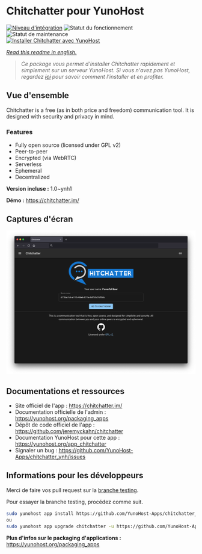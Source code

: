 <!--
N.B.: This README was automatically generated by https://github.com/YunoHost/apps/tree/master/tools/README-generator
It shall NOT be edited by hand.
-->

# Chitchatter pour YunoHost

[![Niveau d'intégration](https://dash.yunohost.org/integration/chitchatter.svg)](https://dash.yunohost.org/appci/app/chitchatter) ![Statut du fonctionnement](https://ci-apps.yunohost.org/ci/badges/chitchatter.status.svg) ![Statut de maintenance](https://ci-apps.yunohost.org/ci/badges/chitchatter.maintain.svg)  
[![Installer Chitchatter avec YunoHost](https://install-app.yunohost.org/install-with-yunohost.svg)](https://install-app.yunohost.org/?app=chitchatter)

*[Read this readme in english.](./README.md)*

> *Ce package vous permet d'installer Chitchatter rapidement et simplement sur un serveur YunoHost.
Si vous n'avez pas YunoHost, regardez [ici](https://yunohost.org/#/install) pour savoir comment l'installer et en profiter.*

## Vue d'ensemble

Chitchatter is a free (as in both price and freedom) communication tool. It is designed with security and privacy in mind.

### Features

- Fully open source (licensed under GPL v2)
- Peer-to-peer
- Encrypted (via WebRTC)
- Serverless
- Ephemeral
- Decentralized 

**Version incluse :** 1.0~ynh1


**Démo :** https://chitchatter.im/

## Captures d'écran

![Capture d'écran de Chitchatter](./doc/screenshots/screenshot.png)

## Documentations et ressources

* Site officiel de l'app : <https://chitchatter.im/>
* Documentation officielle de l'admin : <https://yunohost.org/packaging_apps>
* Dépôt de code officiel de l'app : <https://github.com/jeremyckahn/chitchatter>
* Documentation YunoHost pour cette app : <https://yunohost.org/app_chitchatter>
* Signaler un bug : <https://github.com/YunoHost-Apps/chitchatter_ynh/issues>

## Informations pour les développeurs

Merci de faire vos pull request sur la [branche testing](https://github.com/YunoHost-Apps/chitchatter_ynh/tree/testing).

Pour essayer la branche testing, procédez comme suit.

``` bash
sudo yunohost app install https://github.com/YunoHost-Apps/chitchatter_ynh/tree/testing --debug
ou
sudo yunohost app upgrade chitchatter -u https://github.com/YunoHost-Apps/chitchatter_ynh/tree/testing --debug
```

**Plus d'infos sur le packaging d'applications :** <https://yunohost.org/packaging_apps>
